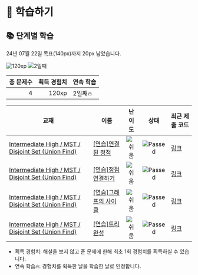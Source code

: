 # 📖 학습하기

## 📚 단계별 학습
24년 07월 22일 목표(140px)까지 20px 남았습니다.

![120xp](https://img.shields.io/badge/EXP-120xp-%235cb85c.svg?for-the-badge)
![2일째](https://img.shields.io/badge/연속학습-2일째-%23E34F26.svg?for-the-badge)

|총 문제수|획득 경험치|연속 학습|
|---:|---:|---|
4|120xp|2일째🔥|

|교재|이름|난이도|상태|최근 제출 코드|
|---|---|:---:|:---:|---|
|[Intermediate High / MST / Disjoint Set (Union Find)](https://www.codetree.ai/missions?missionId=9)|[[연습]연결된 정점](https://www.codetree.ai/missions/9/problems/connected-vertex)|![쉬움][easy]|![Passed][passed]|[링크](https://github.com/BHC-Chicken/codetree-TILs/blob/main/240722/%EC%97%B0%EA%B2%B0%EB%90%9C%20%EC%A0%95%EC%A0%90/connected-vertex.java)|
|[Intermediate High / MST / Disjoint Set (Union Find)](https://www.codetree.ai/missions?missionId=9)|[[연습]정점 연결하기](https://www.codetree.ai/missions/9/problems/connect-vertices)|![쉬움][easy]|![Passed][passed]|[링크](https://github.com/BHC-Chicken/codetree-TILs/blob/main/240722/%EC%A0%95%EC%A0%90%20%EC%97%B0%EA%B2%B0%ED%95%98%EA%B8%B0/connect-vertices.java)|
|[Intermediate High / MST / Disjoint Set (Union Find)](https://www.codetree.ai/missions?missionId=9)|[[연습]그래프의 사이클](https://www.codetree.ai/missions/9/problems/cycle-of-graph)|![쉬움][easy]|![Passed][passed]|[링크](https://github.com/BHC-Chicken/codetree-TILs/blob/main/240722/%EA%B7%B8%EB%9E%98%ED%94%84%EC%9D%98%20%EC%82%AC%EC%9D%B4%ED%81%B4/cycle-of-graph.java)|
|[Intermediate High / MST / Disjoint Set (Union Find)](https://www.codetree.ai/missions?missionId=9)|[[연습]트리 완성](https://www.codetree.ai/missions/9/problems/tree-completion)|![쉬움][easy]|![Passed][passed]|[링크](https://github.com/BHC-Chicken/codetree-TILs/blob/main/240722/%ED%8A%B8%EB%A6%AC%20%EC%99%84%EC%84%B1/tree-completion.java)|


* 획득 경험치: 해설을 보지 않고 푼 문제에 한해 최초 1회 경험치를 획득하실 수 있습니다.
* 연속 학습🔥: 경험치를 획득한 날을 학습한 날로 인정합니다.










[b5]: https://img.shields.io/badge/Bronze_5-%235D3E31.svg
[b4]: https://img.shields.io/badge/Bronze_4-%235D3E31.svg
[b3]: https://img.shields.io/badge/Bronze_3-%235D3E31.svg
[b2]: https://img.shields.io/badge/Bronze_2-%235D3E31.svg
[b1]: https://img.shields.io/badge/Bronze_1-%235D3E31.svg
[s5]: https://img.shields.io/badge/Silver_5-%23394960.svg
[s4]: https://img.shields.io/badge/Silver_4-%23394960.svg
[s3]: https://img.shields.io/badge/Silver_3-%23394960.svg
[s2]: https://img.shields.io/badge/Silver_2-%23394960.svg
[s1]: https://img.shields.io/badge/Silver_1-%23394960.svg
[g5]: https://img.shields.io/badge/Gold_5-%23FFC433.svg
[g4]: https://img.shields.io/badge/Gold_4-%23FFC433.svg
[g3]: https://img.shields.io/badge/Gold_3-%23FFC433.svg
[g2]: https://img.shields.io/badge/Gold_2-%23FFC433.svg
[g1]: https://img.shields.io/badge/Gold_1-%23FFC433.svg
[p5]: https://img.shields.io/badge/Platinum_5-%2376DDD8.svg
[p4]: https://img.shields.io/badge/Platinum_4-%2376DDD8.svg
[p3]: https://img.shields.io/badge/Platinum_3-%2376DDD8.svg
[p2]: https://img.shields.io/badge/Platinum_2-%2376DDD8.svg
[p1]: https://img.shields.io/badge/Platinum_1-%2376DDD8.svg
[passed]: https://img.shields.io/badge/Passed-%23009D27.svg
[failed]: https://img.shields.io/badge/Failed-%23D24D57.svg
[easy]: https://img.shields.io/badge/쉬움-%235cb85c.svg?for-the-badge
[medium]: https://img.shields.io/badge/보통-%23FFC433.svg?for-the-badge
[hard]: https://img.shields.io/badge/어려움-%23D24D57.svg?for-the-badge